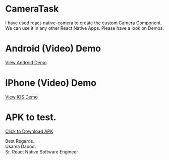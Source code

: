 # CameraTask

I have used react-native-camera to create the custom Camera Component. We can use it in any other React Native Apps.
Please have a look on Demos.

# Android (Video) Demo
<a href="https://drive.google.com/file/d/1gLL_us3Lw2u6jpgm-Djqx2dYiWenQYzN/view?usp=sharing">View Android Demo</a>

# IPhone (Video) Demo
<a href="https://drive.google.com/file/d/1Tc7bp85EDJPhIfK1WBztfyXgRQOlXhpB/view?usp=sharing">View IOS Demo</a>

# APK to test.
<a href="https://drive.google.com/file/d/1tLr-a6JiuMgADjrL7E7SWPn2IBOKd-hi/view?usp=sharing" target="_blank">Click to Download APK </a>

Best Regards.<br/>
Usama Daood.<br/>
Sr. React Native Software Engineer
